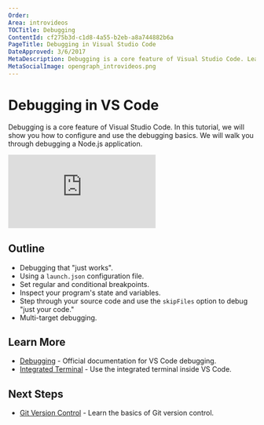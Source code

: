 ```yaml
---
Order:
Area: introvideos
TOCTitle: Debugging
ContentId: cf275b3d-c1d8-4a55-b2eb-a8a744882b6a
PageTitle: Debugging in Visual Studio Code
DateApproved: 3/6/2017
MetaDescription: Debugging is a core feature of Visual Studio Code. Learn how to configure and use debugging in VS Code.
MetaSocialImage: opengraph_introvideos.png
---
```


# Debugging in VS Code

Debugging is a core feature of Visual Studio Code. In this tutorial, we will show you how to configure and use the debugging basics. We will walk you through debugging a Node.js application.

<iframe src="https://www.youtube.com/embed/6cOsxaNC06c?rel=0&amp;disablekb=0&amp;modestbranding=1&amp;showinfo=0" frameborder="0" allowfullscreen></iframe>

## Outline

* Debugging that "just works".
* Using a `launch.json` configuration file.
* Set regular and conditional breakpoints.
* Inspect your program's state and variables.
* Step through your source code and use the `skipFiles` option to debug "just your code."
* Multi-target debugging.

## Learn More

* [Debugging](/docs/userguide/debugging.md) - Official documentation for VS Code debugging.
* [Integrated Terminal](/docs/userguide/integrated-terminal.md) - Use the integrated terminal inside VS Code.

## Next Steps

* [Git Version Control](/docs/introvideos/versioncontrol.md) - Learn the basics of Git version control.
